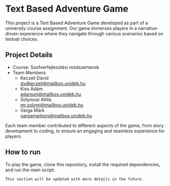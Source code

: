 # Text Based Adventure Game

This project is a Text Based Adventure Game developed as part of a university course assignment. Our game immerses players in a narrative-driven experience where they navigate through various scenarios based on textual choices.

## Project Details

- Course: Szofverfejlesztési módszertanok  
- Team Members:  
    - Keczeli Dávid<br>dvdkeczeli@mailbox.unideb.hu
    - Kiss Ádám<br>adamuni@mailbox.unideb.hu
    - Solymosi Attila<br>mr.solymi@mailbox.unideb.hu
    - Varga Márk<br>vargamarkors@mailbox.unideb.hu

Each team member contributed to different aspects of the game, from story development to coding, to ensure an engaging and seamless experience for players.

## How to run

To play the game, clone this repository, install the required dependencies, and run the main script:

```bash
This section will be updated with more details in the future.
```